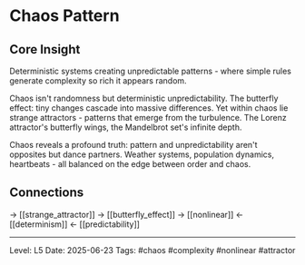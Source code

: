 # Chaos Pattern

## Core Insight
Deterministic systems creating unpredictable patterns - where simple rules generate complexity so rich it appears random.

Chaos isn't randomness but deterministic unpredictability. The butterfly effect: tiny changes cascade into massive differences. Yet within chaos lie strange attractors - patterns that emerge from the turbulence. The Lorenz attractor's butterfly wings, the Mandelbrot set's infinite depth.

Chaos reveals a profound truth: pattern and unpredictability aren't opposites but dance partners. Weather systems, population dynamics, heartbeats - all balanced on the edge between order and chaos.

## Connections
→ [[strange_attractor]]
→ [[butterfly_effect]]
→ [[nonlinear]]
← [[determinism]]
← [[predictability]]

---
Level: L5
Date: 2025-06-23
Tags: #chaos #complexity #nonlinear #attractor